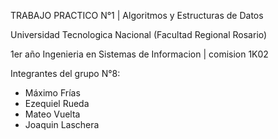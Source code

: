 TRABAJO PRACTICO N°1 | Algoritmos y Estructuras de Datos

Universidad Tecnologica Nacional (Facultad Regional Rosario)

1er año Ingenieria en Sistemas de Informacion | comision 1K02

Integrantes del grupo N°8:

* Máximo Frías
* Ezequiel Rueda
* Mateo Vuelta
* Joaquin Laschera

